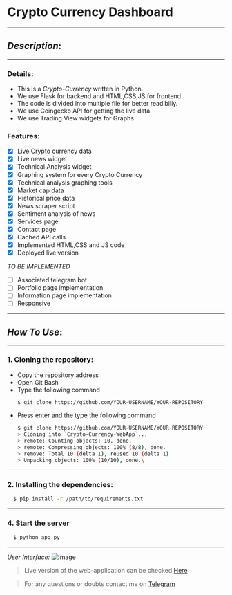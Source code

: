 # Crypto Currency Dashboard
___________________________________________________

## *Description*:
**************************************************
### Details: 
- This is a *Crypto-Currency* written in Python.
- We use Flask for backend and HTML,CSS,JS for frontend.
- The code is divided into multiple file for better readibiliy.
- We use Coingecko API for getting the live data.
- We use Trading View widgets for Graphs

### Features:
- [x] Live Crypto currency data
- [x] Live news widget
- [x] Technical Analysis widget
- [x] Graphing system for every Crypto Currency
- [x] Technical analysis graphing tools
- [x] Market cap data
- [x] Historical price data
- [x] News scraper script
- [x] Sentiment analysis of news
- [x] Services page
- [x] Contact page
- [x] Cached API calls
- [x] Implemented HTML,CSS and JS code
- [x] Deployed live version

*TO BE IMPLEMENTED*
- [ ] Associated telegram bot
- [ ] Portfolio page implementation
- [ ] Information page implementation
- [ ] Responsive

___________________________________________________
## *How To Use*:
****************************************************
### 1. Cloning the repository:
  - Copy the repository address
  - Open Git Bash
  - Type the following command 
    ```bash
    $ git clone https://github.com/YOUR-USERNAME/YOUR-REPOSITORY
    ```
  - Press enter and the type the following command
    ```bash
    $ git clone https://github.com/YOUR-USERNAME/YOUR-REPOSITORY
    > Cloning into `Crypto-Currency-WebApp`...
    > remote: Counting objects: 10, done.
    > remote: Compressing objects: 100% (8/8), done.
    > remove: Total 10 (delta 1), reused 10 (delta 1)
    > Unpacking objects: 100% (10/10), done.\
    ```
    
****************************************************
### 2. Installing the dependencies:

  ```bash
    $ pip install -r /path/to/requirements.txt
  ```

****************************************************

### 4. Start the server
```bash
  $ python app.py
```

****************************************************
*User Interface:*
![image](https://user-images.githubusercontent.com/49760167/206183198-d76d14c3-74d4-432d-8a99-ac391624af74.png)

> Live version of the web-application can be checked [Here](https://dashboard-13r0.onrender.com/)

> For any questions or doubts contact me on [Telegram](https://t.me/o22ey)

